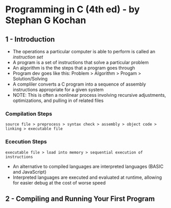 # Programming in C (4th ed) - by Stephan G Kochan
## 1 -  Introduction
- The operations a particular computer is able to perform is called an *instruction set*
- A program is a set of instructions that solve a particular problem
- An algorithm is the the steps that a program goes through
- Program dev goes like this:
    Problem > Algorithm > Progam > Solution/Solving
- A compliler converts a C program into a sequence of assembly instructions appropriate for a given system
- NOTE: This is often a nonlinear process involving recursive adjustments, optimizations, and pulling in of
    related files

### Compilation Steps
    source file > preprocess > syntax check > assembly > object code > linking > executable file
### Ececution Steps
    executable file > load into memory > sequential execution of instructions

- An alternative to compiled languages are interpreted languages (BASIC and JavaScript)
- Interpreted languages are executed and evaluated at runtime, allowing for easier debug at the cost of worse speed

## 2 - Compiling and Running Your First Program

